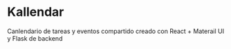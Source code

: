 # Kallendar
 Canlendario de tareas y eventos compartido creado con React + Materail UI y Flask de backend
